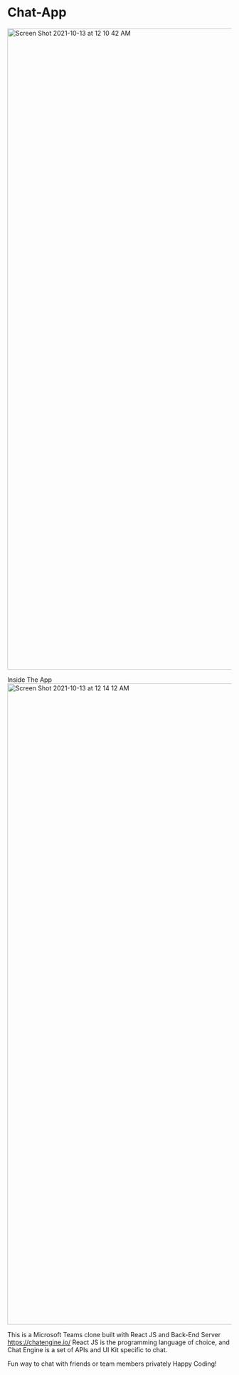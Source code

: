 # Chat-App
<img width="1437" alt="Screen Shot 2021-10-13 at 12 10 42 AM" src="https://user-images.githubusercontent.com/87336860/137065941-341f4704-0b92-4ffd-aeee-ace1bf419145.png">

Inside The App
<img width="1437" alt="Screen Shot 2021-10-13 at 12 14 12 AM" src="https://user-images.githubusercontent.com/87336860/137066199-7f277fc0-f4cf-474a-a40a-5114fc55b731.png">


This is a Microsoft Teams clone built with React JS and Back-End Server https://chatengine.io/
React JS is the programming language of choice, and Chat Engine is a set of APIs and UI Kit specific to chat.

Fun way to chat with friends or team members privately 
Happy Coding!
